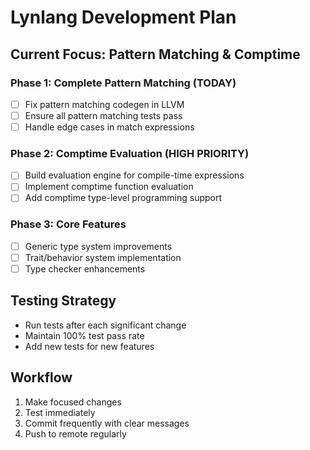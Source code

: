 # Lynlang Development Plan

## Current Focus: Pattern Matching & Comptime

### Phase 1: Complete Pattern Matching (TODAY)
- [ ] Fix pattern matching codegen in LLVM
- [ ] Ensure all pattern matching tests pass
- [ ] Handle edge cases in match expressions

### Phase 2: Comptime Evaluation (HIGH PRIORITY)
- [ ] Build evaluation engine for compile-time expressions
- [ ] Implement comptime function evaluation
- [ ] Add comptime type-level programming support

### Phase 3: Core Features
- [ ] Generic type system improvements
- [ ] Trait/behavior system implementation
- [ ] Type checker enhancements

## Testing Strategy
- Run tests after each significant change
- Maintain 100% test pass rate
- Add new tests for new features

## Workflow
1. Make focused changes
2. Test immediately
3. Commit frequently with clear messages
4. Push to remote regularly